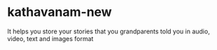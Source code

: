 # kathavanam-new
It helps you store your stories that you grandparents told you in audio, video, text and images format
